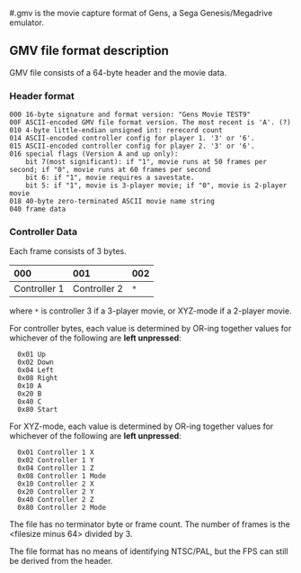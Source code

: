 #.gmv is the movie capture format of Gens, a Sega Genesis/Megadrive emulator.

## GMV file format description ##
GMV file consists of a 64-byte header and the movie data.

### Header format ###
```
000 16-byte signature and format version: "Gens Movie TEST9"
00F ASCII-encoded GMV file format version. The most recent is 'A'. (?)
010 4-byte little-endian unsigned int: rerecord count
014 ASCII-encoded controller config for player 1. '3' or '6'.
015 ASCII-encoded controller config for player 2. '3' or '6'.
016 special flags (Version A and up only):
    bit 7(most significant): if "1", movie runs at 50 frames per second; if "0", movie runs at 60 frames per second
    bit 6: if "1", movie requires a savestate.
    bit 5: if "1", movie is 3-player movie; if "0", movie is 2-player movie
018 40-byte zero-terminated ASCII movie name string
040 frame data
```

### Controller Data ###
Each frame consists of 3 bytes.

| **000** | **001** | **002** |
|:--------|:--------|:--------|
| Controller 1 | Controller 2 | `*` |

where `*` is controller 3 if a 3-player movie, or XYZ-mode if a 2-player movie.

For controller bytes, each value is determined by OR-ing together values for whichever of the following are **left unpressed**:
```
  0x01 Up
  0x02 Down
  0x04 Left
  0x08 Right
  0x10 A
  0x20 B
  0x40 C
  0x80 Start
```

For XYZ-mode, each value is determined by OR-ing together values for whichever of the following are **left unpressed**:
```
  0x01 Controller 1 X
  0x02 Controller 1 Y
  0x04 Controller 1 Z
  0x08 Controller 1 Mode
  0x10 Controller 2 X
  0x20 Controller 2 Y
  0x40 Controller 2 Z
  0x80 Controller 2 Mode
```
The file has no terminator byte or frame count. The number of frames is the <filesize minus 64> divided by 3.

The file format has no means of identifying NTSC/PAL, but the FPS can still be derived from the header.